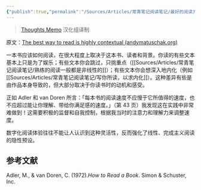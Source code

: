 ```yaml
---
{"publish":true,"permalink":"/Sources/Articles/常青笔记阅读笔记/最好的阅读方式是高度语境化的.md","title":"最好的阅读方式是高度语境化的","created":"2022-08-11","modified":"2023-03-14","published":"2025-07-09T00:03:43.817+08:00","tags":["review"],"cssclasses":""}
---
```




> [Thoughts Memo](https://paratranz.cn/projects/3131) 汉化组译制

原文：[The best way to read is highly contextual (andymatuschak.org)](https://notes.andymatuschak.org/z6e3AFda6oSsusEmf8vWevMaNLggQ9bCEgFkf)

一本书应该如何阅读，在很大程度上取决于这本书、读者和背景。你读的有些文本基本上只是为了娱乐；有些文本你会跳过，只挑重点（[[Sources/Articles/常青笔记阅读笔记/熟练的阅读一般都是非线性的]]）；有些文本你会想深入地内化（例如[[Sources/Articles/常青笔记阅读笔记/写你所读，以求内化]]）。这种差异有些是由作品本身导致的，但大部分取决于你读书时的动机和感受。

正如 Adler 和 van Doren 所言：「每本书的阅读速度不应慢于它所值得的速度，也不应超过能让你理解、带给你满足感的速度。」（第 43 页）我发现这在实践中非常难做到！这需要积极的监督和自我控制，根据我当时的注意力和理解力来调整速度。

数字化阅读体验往往不能让人认识到这种灵活性，反而强化了线性、完成主义阅读的隐性预设。

## 参考文献

Adler, M., & van Doren, C. (1972).*How to Read a Book*. Simon & Schuster, Inc.